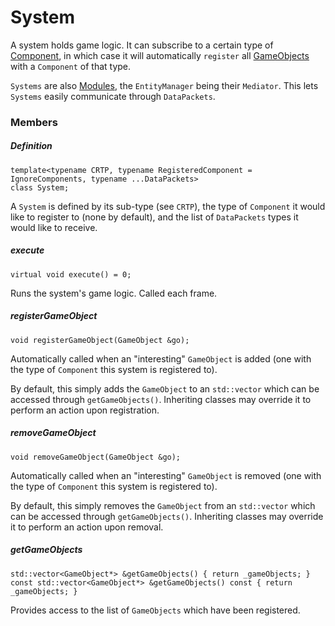 # System

A system holds game logic. It can subscribe to a certain type of [Component](Component.md), in which case it will automatically `register` all [GameObjects](GameObject.md) with a `Component` of that type.

`Systems` are also [Modules](putils/mediator/README.md), the `EntityManager` being their `Mediator`. This lets `Systems` easily communicate through `DataPackets`.

### Members

##### Definition

```
template<typename CRTP, typename RegisteredComponent = IgnoreComponents, typename ...DataPackets>
class System;
```

A `System` is defined by its sub-type (see `CRTP`), the type of `Component` it would like to register to (none by default), and the list of `DataPackets` types it would like to receive.

##### execute

```
virtual void execute() = 0;
```

Runs the system's game logic. Called each frame.

##### registerGameObject

```
void registerGameObject(GameObject &go);
```

Automatically called when an "interesting" `GameObject` is added (one with the type of `Component` this system is registered to).

By default, this simply adds the `GameObject` to an `std::vector` which can be accessed through `getGameObjects()`. Inheriting classes may override it to perform an action upon registration.

##### removeGameObject

```
void removeGameObject(GameObject &go);
```

Automatically called when an "interesting" `GameObject` is removed (one with the type of `Component` this system is registered to).

By default, this simply removes the `GameObject` from an `std::vector` which can be accessed through `getGameObjects()`. Inheriting classes may override it to perform an action upon removal.

##### getGameObjects

```
std::vector<GameObject*> &getGameObjects() { return _gameObjects; }
const std::vector<GameObject*> &getGameObjects() const { return _gameObjects; }
```

Provides access to the list of `GameObjects` which have been registered.
